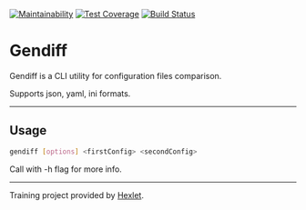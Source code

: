 [![Maintainability](https://api.codeclimate.com/v1/badges/a79bd25860fe4060ebfa/maintainability)](https://codeclimate.com/github/sharkstoned/project-lvl2-s237/maintainability)
[![Test Coverage](https://api.codeclimate.com/v1/badges/a79bd25860fe4060ebfa/test_coverage)](https://codeclimate.com/github/sharkstoned/project-lvl2-s237/test_coverage)
[![Build Status](https://travis-ci.org/sharkstoned/project-lvl2-s237.svg?branch=master)](https://travis-ci.org/sharkstoned/project-lvl2-s237)

# Gendiff

Gendiff is a CLI utility for configuration files comparison.

Supports json, yaml, ini formats.

---

## Usage

```bash
gendiff [options] <firstConfig> <secondConfig>
```

Call with -h flag for more info.

---

Training project provided by [Hexlet](https://hexlet.io).
